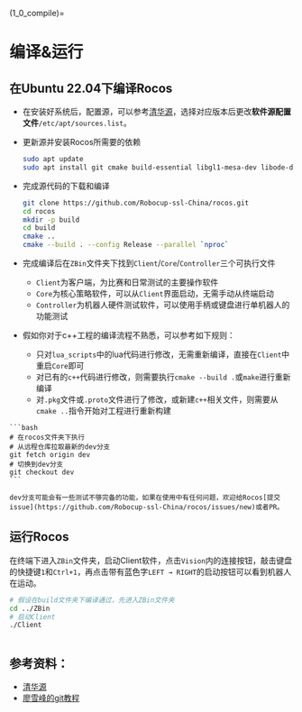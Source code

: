 (1_0_compile)=
# 编译&运行

## 在Ubuntu 22.04下编译Rocos
* 在安装好系统后，配置源，可以参考[清华源](https://mirrors.tuna.tsinghua.edu.cn/help/ubuntu/)，选择对应版本后更改**软件源配置文件**`/etc/apt/sources.list`。

* 更新源并安装Rocos所需要的依赖
    ```bash
    sudo apt update
    sudo apt install git cmake build-essential libgl1-mesa-dev libode-dev qtbase5-dev qtdeclarative5-dev libqt5serialport5-dev libtolua++5.1-dev libeigen3-dev protobuf-compiler libprotobuf-dev qml-module-qtquick* qml-module-qtgamepad libfmt-dev
    ```

* 完成源代码的下载和编译
    ```bash
    git clone https://github.com/Robocup-ssl-China/rocos.git
    cd rocos
    mkdir -p build
    cd build
    cmake ..
    cmake --build . --config Release --parallel `nproc`
    ```

* 完成编译后在`ZBin`文件夹下找到`Client`/`Core`/`Controller`三个可执行文件
    * `Client`为客户端，为比赛和日常测试的主要操作软件
    * `Core`为核心策略软件，可以从`Client`界面启动，无需手动从终端启动
    * `Controller`为机器人硬件测试软件，可以使用手柄或键盘进行单机器人的功能测试

* 假如你对于c++工程的编译流程不熟悉，可以参考如下规则：
    * 只对`lua_scripts`中的lua代码进行修改，无需重新编译，直接在`Client`中重启`Core`即可
    * 对已有的`c++`代码进行修改，则需要执行`cmake --build .`或`make`进行重新编译
    * 对`.pkg`文件或`.proto`文件进行了修改，或新建`c++`相关文件，则需要从`cmake ..`指令开始对工程进行重新构建

````{admonition} 如果你想体验最新的功能，可以使用如下指令将工程切换到dev分支
```bash
# 在rocos文件夹下执行
# 从远程仓库拉取最新的dev分支
git fetch origin dev
# 切换到dev分支
git checkout dev
```
````
```{warning}
dev分支可能会有一些测试不够完备的功能，如果在使用中有任何问题，欢迎给Rocos[提交issue](https://github.com/Robocup-ssl-China/rocos/issues/new)或者PR。
```

## 运行Rocos

在终端下进入`ZBin`文件夹，启动Client软件，点击`Vision`内的连接按钮，敲击键盘的快捷键`1`和`Ctrl+1`，再点击带有蓝色字`LEFT → RIGHT`的启动按钮可以看到机器人在运动。
```bash
# 假设在build文件夹下编译通过，先进入ZBin文件夹
cd ../ZBin
# 启动Client
./Client
```

```{thumbnail} ../../img/client_run.png
```

## 参考资料：
* [清华源](https://mirrors.tuna.tsinghua.edu.cn/help/ubuntu/)
* [廖雪峰的git教程](https://www.liaoxuefeng.com/wiki/896043488029600)
